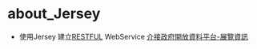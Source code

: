 # about_Jersey
* 使用Jersey 建立[RESTFUL](https://en.wikipedia.org/wiki/Representational_state_transfer) WebService
[介接政府開放資料平台-展覽資訊](http://data.gov.tw/node/6012)
